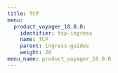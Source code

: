```yaml
---
title: TCP
menu:
  product_voyager_10.0.0:
    identifier: tcp-ingress
    name: TCP
    parent: ingress-guides
    weight: 20
menu_name: product_voyager_10.0.0
---
```


